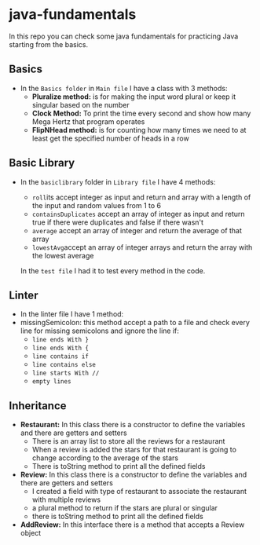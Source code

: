 # java-fundamentals
In this repo you can check some java fundamentals for practicing Java starting from the basics.

## Basics
- In the `Basics folder` in `Main file` I have a class with 3 methods:
  - **Pluralize method:**  is for making the input word plural or keep it singular based on the number
  - **Clock Method:** To print the time every second and show how many Mega Hertz that program operates
  - **FlipNHead method:** is for counting how many times we need to at least get the specified number of heads in a row

## Basic Library
- In the `basiclibrary` folder in `Library file` I have 4 methods:
  - `roll`its accept integer as input and return and array with a length of the input and random values from 1 to 6
  - `containsDuplicates`  accept an array of integer as input and return true if there were duplicates and false if there wasn't
  - `average` accept an array of integer and return the average of that array
  - `lowestAvg`accept an array of integer arrays and return the array with the lowest average

  In the `test file` I had it to test every method in the code.

## Linter
- In the linter file I have 1 method:
- missingSemicolon: this method accept a path to a file and check every line for missing semicolons and ignore the line if:
  - `line ends With }`
  - `line ends With {`
  - `line contains if`
  - `line contains else`
  - `line starts With //`
  - `empty lines`

## Inheritance
 - **Restaurant:** In this class there is a constructor to define the variables and there are getters and setters
    - There is an array list to store all the reviews for a restaurant
    - When a review is added the stars for that restaurant is going to change according to the average of the stars
    - There is toString method to print all the defined fields
 - **Review:** In this class there is a constructor to define the variables and there are getters and setters
   - I created a field with type of restaurant to associate the restaurant with multiple reviews
   - a plural method to return if the stars are plural or singular
   - there is toString method to print all the defined fields
 - **AddReview:** In this interface there is a method that accepts a Review object

